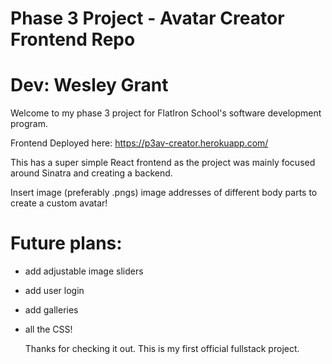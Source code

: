 # Phase 3 Project - Avatar Creator Frontend Repo

# Dev: Wesley Grant

Welcome to my phase 3 project for FlatIron School's software development program.

Frontend Deployed here: https://p3av-creator.herokuapp.com/

This has a super simple React frontend as the project was mainly focused around Sinatra and creating a backend.

Insert image (preferably .pngs) image addresses of different body parts to create a custom avatar!

# Future plans:

- add adjustable image sliders
- add user login
- add galleries
- all the CSS!

  Thanks for checking it out. This is my first official fullstack project.
